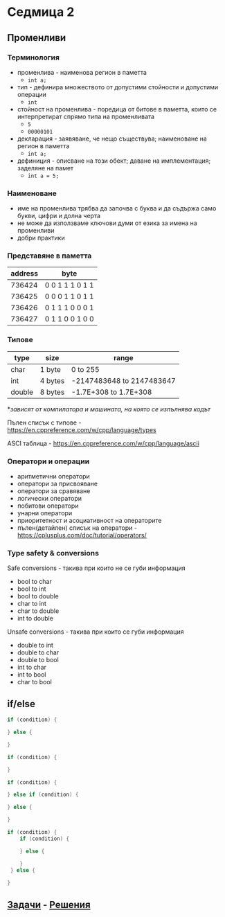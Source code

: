 # Седмица 2

## Променливи

### Терминология

* променлива - наименова регион в паметта
    * `int a;`
* тип - дефинира множеството от допустими стойности и допустими операции
    * `int`
* стойност на променлива - поредица от битове в паметта, които се интерпретират спрямо типа на променливата
    * `5`
    * `00000101`
* декларация - заявяване, че нещо съществува; наименоване на регион в паметта
    * `int a;`
* дефиниция - описване на този обект; даване на имплементация; заделяне на памет
    * `int a = 5;`

### Наименоване

* име на променлива трябва да започва с буква и да съдържа само букви, цифри и долна черта
* не може да използваме ключови думи от езика за имена на променливи
* добри практики

### Представяне в паметта

| address | byte |
| ------- | ---- |
| 736424  | 0 0 1 1 1 0 1 1 |
| 736425  | 0 0 0 1 1 0 1 1 |
| 736426  | 0 1 1 1 0 0 0 1 |
| 736427  | 0 1 1 0 0 1 0 0 |

### Типове

| type | size | range |
| ---- | ---- | ----- |
| char | 1 byte | 0 to 255 |
| int  | 4 bytes | -2147483648 to 2147483647 |
| double | 8 bytes | -1.7E+308 to 1.7E+308 |

**зависят от компилатора и машината, на която се изпълнява кодът*

Пълен списък с типове - https://en.cppreference.com/w/cpp/language/types

ASCI таблица - https://en.cppreference.com/w/cpp/language/ascii


### Оператори и операции

* аритметични оператори
* оператори за присвояване
* оператори за сравяване
* логически оператори
* побитови оператори
* унарни оператори
* приоритетност и асоциативност на операторите
* пълен(детайлен) списък на оператори - https://cplusplus.com/doc/tutorial/operators/


### Type safety & conversions

Safe conversions - такива при които не се губи информация

* bool to char
* bool to int
* bool to double
* char to int
* char to double
* int to double

Unsafe conversions - такива при които се губи информация

* double to int
* double to char
* double to bool
* int to char
* int to bool
* char to bool


## if/else

```c++
if (condition) {

} else {

}
```

```c++
if (condition) {

} 
```

```c++
if (condition) {

} else if (condition) {

} else {

}
```

```c++
if (condition) {
    if (condition) {

    } else {

    }
 } else {
    
}
```


## [Задачи](tasks.md) - [Решения](solutions/)